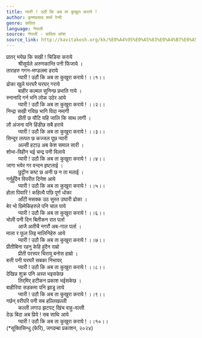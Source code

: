 ```yaml
---
title: प्यारी ! उठौं कि अब ता कुखुरा कराये !
author: कृष्णप्रसाद शर्मा रेग्मी
genre: कविता
language: नेपाली
source: नेपाली - कविता कोश
source_link: http://kavitakosh.org/kk/%E0%A4%95%E0%A5%83%E0%A4%B7%E0%A5%8D%E0%A4%A3%E0%A4%AA%E0%A5%8D%E0%A4%B0%E0%A4%B8%E0%A4%BE%E0%A4%A6_%E0%A4%B6%E0%A4%B0%E0%A5%8D%E0%A4%AE%E0%A4%BE_%E0%A4%B0%E0%A5%87%E0%A4%97%E0%A5%8D%E0%A4%AE%E0%A5%80
---
```


प्रातर् भयेछ कि सखी ! चिडिया कराये  
        श्रीसूर्यले अरुणकान्ति पनी फिंजाये ।  
ताराहरु गगन-मण्डलमा हराये  
        प्यारी ! उठौं कि अब ता कुखुरा कराये ! ।।१।।  
ढोका खुले घरघरै घरघर् गराये  
        बाहीर कल्मल सुनिन्छ प्रभाति गाये ।  
स्नानादि गर्न भनि लोक उठेर आये  
        प्यारी ! उठौं कि अब ता कुखुरा कराये ! ।।२।।  
निन्द्रा सखी गयिछ भागि विदा नमागी  
        प्रीती छ यौटि यहि जालि कि साथ लागी ।  
लौ अंजना पनि हिंडीछ सबै हराये  
        प्यारी ! उठौ कि अब ता कुखुरा कराये ! ।।३।।  
सिन्दूर लत्पत छ कज्जल पूछ प्यारी  
        अल्सी हटाउ अब केश समाल सारी ।  
शोभा-विहीन भई चन्द्र पनी विलाये  
        प्यारी ! उठौ कि अब ता कुखुरा कराये ! ।।४।।  
जागा भयेर गर वन्दन इष्टलाई ।  
        छुट्टीन कष्ट छ अनी छ न ता मलाई ।  
गर्नुहुँदैन विपरीत दिनेश आये  
        प्यारी ! उठौ कि अब ता कुखुरा कराये ! ।।५।।  
होला पियारि ! कहिल्यै पछि पूर्ण धोका  
        आँटी मसक्क उठ सुस्त उघारी ढोका ।  
बेर भो छिमेकिहरुले पनि चाल पाये  
        प्यारी ! उठौ कि अब ता कुखुरा कराये ! ।।६।।  
भोली पनी दिन बितीकन रात पर्ला  
        आजै अतीचै नगरौं अब-गाल पर्ला ।  
माला र फूल लिइ मालिनिहेरु आये  
        प्यारी ! उठौ कि अब ता कुखुरा कराये ! ।।७।।  
प्रीतीबिना रहनु केहि हुंदैन राम्रो  
        प्रीती परस्पर चिरायु बनोस हाम्रो ।  
बत्ती पनी घरघरै सबका निभायर्  
        प्यारी ! उठौ कि अब ता कुखुरा कराये ! ।।८।।  
देखिन्न शुक्र पनि अस्त भइसकेछ  
        तिर्‌मिर् हटीकन प्रकाश भईसकेछ ।  
बाहीरिया सडकमा पनि झाडु लाये  
        प्यारी ! उठौ कि अब ता कुखुरा कराये ! ।।९।।  
गर्छन् वरीपरि पनी सब हल्लिखल्ली  
        कल्ली लगाउ झटपट् खिंच वाहु-वल्ली  
देऊ बिदा अब प्रिये ! सब साथि आये  
        प्यारी ! उठौ कि अब ता कुखुरा कराये ! ।।१०।।  
(\*सूक्तिसिन्धु (फेरि), जगदम्बा प्रकाशन, २०२४)

